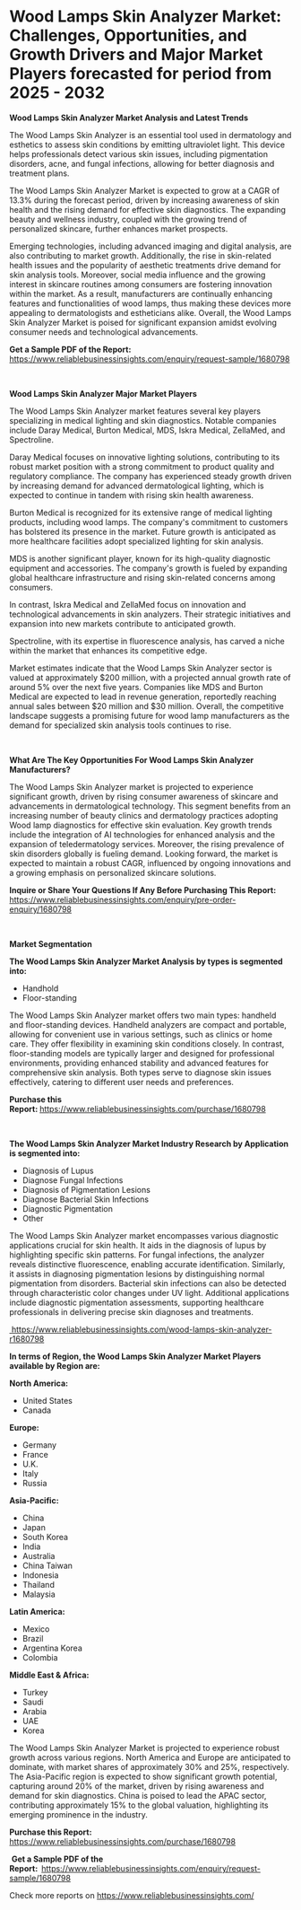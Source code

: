 <p><h1>Wood Lamps Skin Analyzer Market: Challenges, Opportunities, and Growth Drivers and Major Market Players forecasted for period from 2025 - 2032</h1></p><p><strong>Wood Lamps Skin Analyzer Market Analysis and Latest Trends</strong></p>
<p><p>The Wood Lamps Skin Analyzer is an essential tool used in dermatology and esthetics to assess skin conditions by emitting ultraviolet light. This device helps professionals detect various skin issues, including pigmentation disorders, acne, and fungal infections, allowing for better diagnosis and treatment plans. </p><p>The Wood Lamps Skin Analyzer Market is expected to grow at a CAGR of 13.3% during the forecast period, driven by increasing awareness of skin health and the rising demand for effective skin diagnostics. The expanding beauty and wellness industry, coupled with the growing trend of personalized skincare, further enhances market prospects. </p><p>Emerging technologies, including advanced imaging and digital analysis, are also contributing to market growth. Additionally, the rise in skin-related health issues and the popularity of aesthetic treatments drive demand for skin analysis tools. Moreover, social media influence and the growing interest in skincare routines among consumers are fostering innovation within the market. As a result, manufacturers are continually enhancing features and functionalities of wood lamps, thus making these devices more appealing to dermatologists and estheticians alike. Overall, the Wood Lamps Skin Analyzer Market is poised for significant expansion amidst evolving consumer needs and technological advancements.</p></p>
<p><strong>Get a Sample PDF of the Report:&nbsp;</strong> <a href="https://www.reliablebusinessinsights.com/enquiry/request-sample/1680798?utm_campaign=2269&utm_medium=2&utm_source=Github&utm_content=ia&utm_term=24032025&utm_id=wood-lamps-skin-analyzer">https://www.reliablebusinessinsights.com/enquiry/request-sample/1680798</a></p>
<p>&nbsp;</p>
<p><strong>Wood Lamps Skin Analyzer Major Market Players</strong></p>
<p><p>The Wood Lamps Skin Analyzer market features several key players specializing in medical lighting and skin diagnostics. Notable companies include Daray Medical, Burton Medical, MDS, Iskra Medical, ZellaMed, and Spectroline.</p><p>Daray Medical focuses on innovative lighting solutions, contributing to its robust market position with a strong commitment to product quality and regulatory compliance. The company has experienced steady growth driven by increasing demand for advanced dermatological lighting, which is expected to continue in tandem with rising skin health awareness.</p><p>Burton Medical is recognized for its extensive range of medical lighting products, including wood lamps. The company's commitment to customers has bolstered its presence in the market. Future growth is anticipated as more healthcare facilities adopt specialized lighting for skin analysis.</p><p>MDS is another significant player, known for its high-quality diagnostic equipment and accessories. The company's growth is fueled by expanding global healthcare infrastructure and rising skin-related concerns among consumers. </p><p>In contrast, Iskra Medical and ZellaMed focus on innovation and technological advancements in skin analyzers. Their strategic initiatives and expansion into new markets contribute to anticipated growth.</p><p>Spectroline, with its expertise in fluorescence analysis, has carved a niche within the market that enhances its competitive edge. </p><p>Market estimates indicate that the Wood Lamps Skin Analyzer sector is valued at approximately $200 million, with a projected annual growth rate of around 5% over the next five years. Companies like MDS and Burton Medical are expected to lead in revenue generation, reportedly reaching annual sales between $20 million and $30 million. Overall, the competitive landscape suggests a promising future for wood lamp manufacturers as the demand for specialized skin analysis tools continues to rise.</p></p>
<p>&nbsp;</p>
<p><strong>What Are The Key Opportunities For Wood Lamps Skin Analyzer Manufacturers?</strong></p>
<p><p>The Wood Lamps Skin Analyzer market is projected to experience significant growth, driven by rising consumer awareness of skincare and advancements in dermatological technology. This segment benefits from an increasing number of beauty clinics and dermatology practices adopting Wood lamp diagnostics for effective skin evaluation. Key growth trends include the integration of AI technologies for enhanced analysis and the expansion of teledermatology services. Moreover, the rising prevalence of skin disorders globally is fueling demand. Looking forward, the market is expected to maintain a robust CAGR, influenced by ongoing innovations and a growing emphasis on personalized skincare solutions.</p></p>
<p><strong>Inquire or Share Your Questions If Any Before Purchasing This Report:</strong> <a href="https://www.reliablebusinessinsights.com/enquiry/pre-order-enquiry/1680798?utm_campaign=2269&utm_medium=2&utm_source=Github&utm_content=ia&utm_term=24032025&utm_id=wood-lamps-skin-analyzer">https://www.reliablebusinessinsights.com/enquiry/pre-order-enquiry/1680798</a></p>
<p>&nbsp;</p>
<p><strong>Market Segmentation</strong></p>
<p><strong>The Wood Lamps Skin Analyzer Market Analysis by types is segmented into:</strong></p>
<p><ul><li>Handhold</li><li>Floor-standing</li></ul></p>
<p><p>The Wood Lamps Skin Analyzer market offers two main types: handheld and floor-standing devices. Handheld analyzers are compact and portable, allowing for convenient use in various settings, such as clinics or home care. They offer flexibility in examining skin conditions closely. In contrast, floor-standing models are typically larger and designed for professional environments, providing enhanced stability and advanced features for comprehensive skin analysis. Both types serve to diagnose skin issues effectively, catering to different user needs and preferences.</p></p>
<p><strong>Purchase this Report:&nbsp;</strong><a href="https://www.reliablebusinessinsights.com/purchase/1680798?utm_campaign=2269&utm_medium=2&utm_source=Github&utm_content=ia&utm_term=24032025&utm_id=wood-lamps-skin-analyzer">https://www.reliablebusinessinsights.com/purchase/1680798</a></p>
<p>&nbsp;</p>
<p><strong>The Wood Lamps Skin Analyzer Market Industry Research by Application is segmented into:</strong></p>
<p><ul><li>Diagnosis of Lupus</li><li>Diagnose Fungal Infections</li><li>Diagnosis of Pigmentation Lesions</li><li>Diagnose Bacterial Skin Infections</li><li>Diagnostic Pigmentation</li><li>Other</li></ul></p>
<p><p>The Wood Lamps Skin Analyzer market encompasses various diagnostic applications crucial for skin health. It aids in the diagnosis of lupus by highlighting specific skin patterns. For fungal infections, the analyzer reveals distinctive fluorescence, enabling accurate identification. Similarly, it assists in diagnosing pigmentation lesions by distinguishing normal pigmentation from disorders. Bacterial skin infections can also be detected through characteristic color changes under UV light. Additional applications include diagnostic pigmentation assessments, supporting healthcare professionals in delivering precise skin diagnoses and treatments.</p></p>
<p><a href="https://www.reliablebusinessinsights.com/wood-lamps-skin-analyzer-r1680798?utm_campaign=2269&utm_medium=2&utm_source=Github&utm_content=ia&utm_term=24032025&utm_id=wood-lamps-skin-analyzer">&nbsp;https://www.reliablebusinessinsights.com/wood-lamps-skin-analyzer-r1680798</a></p>
<p><strong>In terms of Region, the Wood Lamps Skin Analyzer Market Players available by Region are:</strong></p>
<p>
    <p> <strong> North America: </strong>
        <ul>
            <li>United States</li>
            <li>Canada</li>
        </ul>
        </p> 
    <p> <strong> Europe: </strong>
        <ul>
            <li>Germany</li>
            <li>France</li>
            <li>U.K.</li>
            <li>Italy</li>
            <li>Russia</li>
        </ul>
        </p> 
    <p> <strong> Asia-Pacific: </strong>
        <ul>
            <li>China</li>
            <li>Japan</li>
            <li>South Korea</li>
            <li>India</li>
            <li>Australia</li>
            <li>China Taiwan</li>
            <li>Indonesia</li>
            <li>Thailand</li>
            <li>Malaysia</li>
        </ul>
        </p> 
    <p> <strong> Latin America: </strong>
        <ul>
            <li>Mexico</li>
            <li>Brazil</li>
            <li>Argentina Korea</li>
            <li>Colombia</li>
        </ul>
        </p> 
    <p> <strong> Middle East & Africa: </strong>
        <ul>
            <li>Turkey</li>
            <li>Saudi</li>
            <li>Arabia</li>
            <li>UAE</li>
            <li>Korea</li>
        </ul>
    </p>
    </p>
<p><p>The Wood Lamps Skin Analyzer Market is projected to experience robust growth across various regions. North America and Europe are anticipated to dominate, with market shares of approximately 30% and 25%, respectively. The Asia-Pacific region is expected to show significant growth potential, capturing around 20% of the market, driven by rising awareness and demand for skin diagnostics. China is poised to lead the APAC sector, contributing approximately 15% to the global valuation, highlighting its emerging prominence in the industry.</p></p>
<p><strong>Purchase this Report: </strong><a href="https://www.reliablebusinessinsights.com/purchase/1680798?utm_campaign=2269&utm_medium=2&utm_source=Github&utm_content=ia&utm_term=24032025&utm_id=wood-lamps-skin-analyzer">https://www.reliablebusinessinsights.com/purchase/1680798</a></p>
<p>&nbsp;<strong>Get a Sample PDF of the Report:&nbsp;&nbsp;</strong><a href="https://www.reliablebusinessinsights.com/enquiry/request-sample/1680798?utm_campaign=2269&utm_medium=2&utm_source=Github&utm_content=ia&utm_term=24032025&utm_id=wood-lamps-skin-analyzer">https://www.reliablebusinessinsights.com/enquiry/request-sample/1680798</a></p>
<p><strong></strong></p>
<p>Check more reports on <a href="https://www.reliablebusinessinsights.com/?utm_campaign=2269&utm_medium=2&utm_source=Github&utm_content=ia&utm_term=24032025&utm_id=wood-lamps-skin-analyzer">https://www.reliablebusinessinsights.com/</a></p>